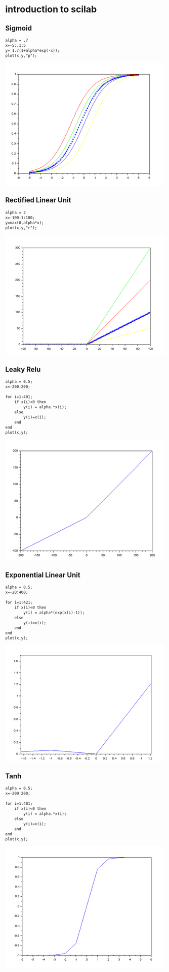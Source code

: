 # introduction to scilab

## Sigmoid

    alpha = .7
    x=-5:.1:5
    y= 1./(1+alpha*exp(-x));
    plot(x,y,"p");
  
  ![](Images/Sigmoid_1.PNG)
  
## Rectified Linear Unit

    alpha = 2
    x=-100:1:100;
    y=max(0,alpha*x);
    plot(x,y,"r");
    
![](Images/Relu_1.PNG)

## Leaky Relu
 
    alpha = 0.5;
    x=-200:200;

    for i=1:401;
        if x(i)<0 then
            y(i) = alpha.*x(i);
        else
            y(i)=x(i);
        end
    end
    plot(x,y);

![](Images/Leaky_RELU_1.PNG)

## Exponential Linear Unit
    
    alpha = 0.5;
    x=-20:400;

    for i=1:421;
        if x(i)<0 then
            y(i) = alpha*(exp(x(i)-1));
        else
            y(i)=x(i);
        end
    end
    plot(x,y);

![](Images/Exponential_linear_Unit.PNG)

## Tanh

    alpha = 0.5;
    x=-200:200;

    for i=1:401;
        if x(i)<0 then
            y(i) = alpha.*x(i);
        else
            y(i)=x(i);
        end
    end
    plot(x,y);
    
![](Images/Tanh.PNG)

